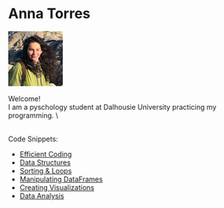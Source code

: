 # Anna Torres
![](pic.png)

Welcome!\
I am a pyschology student at Dalhousie University practicing my programming.
\


\
Code Snippets:

- [Efficient Coding](https://www.youtube.com/watch?v=tZRZu-qdtoE&feature=youtu.be)
- [Data Structures](https://github.com/atorres3318/Portfol1o/blob/main/2020-11-07-173359%20(2).ipynb)
- [Sorting & Loops](https://github.com/atorres3318/Portfol1o/blob/main/loops%20(1).ipynb)
- [Manipulating DataFrames](https://github.com/atorres3318/Portfol1o/blob/main/Manipulating%20Dataframes.md)
- [Creating Visualizations](https://github.com/atorres3318/Portfol1o/blob/main/covid%20code%20(5).ipynb)
- [Data Analysis](https://github.com/atorres3318/Portfol1o/blob/main/stats%20(2).ipynb)
